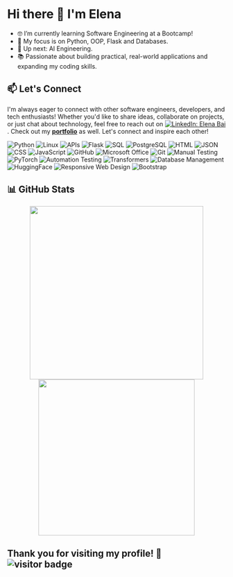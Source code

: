 # Hi there 👋 I'm Elena

- 🤓 I’m currently learning Software Engineering at a Bootcamp!
- 🔧 My focus is on Python, OOP, Flask and Databases.
- 🚀 Up next: AI Engineering.
- 📚 Passionate about building practical, real-world applications and expanding my coding skills. 


## 📫 Let's Connect
I'm always eager to connect with other software engineers, developers, and tech enthusiasts! Whether you'd like to share ideas, collaborate on projects, or just chat about technology, feel free to reach out on [![LinkedIn: Elena Bai](https://img.shields.io/badge/-Elena%20Bai-0077B5?style=flat&logo=Linkedin&logoColor=white)](https://www.linkedin.com/in/elena-bai-1a9b801b0/).
Check out my [**portfolio**](https://github.com/Ell-716?tab=repositories) as well. 
Let's connect and inspire each other!

![Python](https://img.shields.io/badge/-Python-3776AB?style=flat&logo=python&logoColor=white) ![Linux](https://img.shields.io/badge/-Linux-05122A?style=flat&logo=Linux&logoColor=white) ![APIs](https://img.shields.io/badge/-APIs-00457C?style=flat&logo=api&logoColor=white) ![Flask](https://img.shields.io/badge/-Flask-000000?style=flat&logo=flask&logoColor=white) ![SQL](https://img.shields.io/badge/-SQL-CC2927?style=flat&logo=microsoft-sql-server&logoColor=white) ![PostgreSQL](https://img.shields.io/badge/-PostgreSQL-05122A?style=flat&logo=PostgreSQL&logoColor=A8B9CC) ![HTML](https://img.shields.io/badge/-HTML-E34F26?style=flat&logo=html5&logoColor=white) ![JSON](https://img.shields.io/badge/-JSON-05122A?style=flat&logo=JSON&logoColor=A8B9CC) ![CSS](https://img.shields.io/badge/-CSS-1572B6?style=flat&logo=css3&logoColor=white) ![JavaScript](https://img.shields.io/badge/-JavaScript-F7DF1E?style=flat&logo=javascript&logoColor=white) ![GitHub](https://img.shields.io/badge/-GitHub-181717?style=flat&logo=github&logoColor=white) ![Microsoft Office](https://img.shields.io/badge/-Microsoft%20Office-D83B01?style=flat&logo=microsoft-office&logoColor=white) ![Git](https://img.shields.io/badge/-Git-05122A?style=flat&logo=git) ![Manual Testing](https://img.shields.io/badge/-Manual%20Testing-007396?style=flat&logo=checkmarx&logoColor=white) ![PyTorch](https://img.shields.io/badge/-PyTorch-05122A?style=flat&logo=PyTorch&logoColor=A8B9CC) ![Automation Testing](https://img.shields.io/badge/-Automation%20Testing-6DB33F?style=flat&logo=checkmarx&logoColor=white) ![Transformers](https://img.shields.io/badge/-Transformers-05122A?style=flat&logo=transformers&logoColor=A8B9CC) ![Database Management](https://img.shields.io/badge/-DBMS-003B57?style=flat&logo=databricks&logoColor=white) ![HuggingFace](https://img.shields.io/badge/-HuggingFace-05122A?style=flat&logo=transformers&logoColor=A8B9CC) ![Responsive Web Design](https://img.shields.io/badge/-Responsive%20Web%20Design-1572B6?style=flat&logo=css3&logoColor=white) ![Bootstrap](https://img.shields.io/badge/-Bootstrap-563D7C?style=flat&logo=bootstrap&logoColor=white)


## 📊 GitHub Stats

<p align="center">
  <img src="https://github-readme-stats.vercel.app/api?username=ell-716&theme=github_dark_dimmed&show_icons=true&hide_border=false&layout=compact" width="400px"></img>
  <img src="https://github-readme-stats.vercel.app/api/top-langs/?username=ell-716&langs_count=10&theme=github_dark_dimmed&show_icons=true&hide_border=false&layout=compact" width="360px"></img>
</p>





## Thank you for visiting my profile! 🌟 ![visitor badge](https://visitor-badge.laobi.icu/badge?page_id=ell-716.visitor-badge&format=true)
